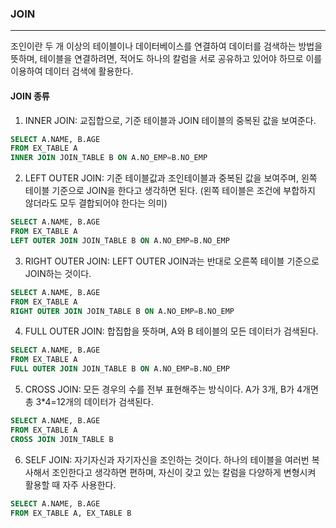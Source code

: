 ### JOIN
---
조인이란 두 개 이상의 테이블이나 데이터베이스를 연결하여 데이터를 검색하는 방법을 뜻하며, 테이블을 연결하려면, 적어도 하나의 칼럼을 서로 공유하고 있어야 하므로 이를 이용하여 데이터 검색에 활용한다.

#### JOIN 종류
1) INNER JOIN: 교집합으로, 기준 테이블과 JOIN 테이블의 중복된 값을 보여준다.

```sql
SELECT A.NAME, B.AGE
FROM EX_TABLE A
INNER JOIN JOIN_TABLE B ON A.NO_EMP=B.NO_EMP
```
2) LEFT OUTER JOIN: 기준 테이블값과 조인테이블과 중복된 값을 보여주며, 왼쪽 테이블 기준으로 JOIN을 한다고 생각하면 된다. (왼쪽 테이블은 조건에 부합하지 않더라도 모두 결합되어야 한다는 의미)
```sql
SELECT A.NAME, B.AGE
FROM EX_TABLE A
LEFT OUTER JOIN JOIN_TABLE B ON A.NO_EMP=B.NO_EMP
```

3) RIGHT OUTER JOIN: LEFT OUTER JOIN과는 반대로 오른쪽 테이블 기준으로 JOIN하는 것이다.
```sql
SELECT A.NAME, B.AGE
FROM EX_TABLE A
RIGHT OUTER JOIN JOIN_TABLE B ON A.NO_EMP=B.NO_EMP
```

4) FULL OUTER JOIN: 합집합을 뜻하며, A와 B 테이블의 모든 데이터가 검색된다.
```sql
SELECT A.NAME, B.AGE
FROM EX_TABLE A
FULL OUTER JOIN JOIN_TABLE B ON A.NO_EMP=B.NO_EMP
```

5) CROSS JOIN: 모든 경우의 수를 전부 표현해주는 방식이다. A가 3개, B가 4개면 총 3*4=12개의 데이터가 검색된다.
```sql
SELECT A.NAME, B.AGE
FROM EX_TABLE A
CROSS JOIN JOIN_TABLE B
```

6) SELF JOIN: 자기자신과 자기자신을 조인하는 것이다. 하나의 테이블을 여러번 복사해서 조인한다고 생각하면 편하며, 자신이 갖고 있는 칼럼을 다양하게 변형시켜 활용할 때 자주 사용한다.
```sql
SELECT A.NAME, B.AGE
FROM EX_TABLE A, EX_TABLE B
```
